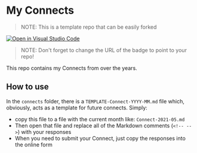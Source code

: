 # My Connects

> NOTE: This is a template repo that can be easily forked

[![Open in Visual Studio Code](https://open.vscode.dev/badges/open-in-vscode.svg)](https://vscode.dev/github/TylerLeonhardt/connects-template)
> NOTE: Don't forget to change the URL of the badge to point to your repo!

This repo contains my Connects from over the years.

## How to use

In the `connects` folder, there is a `TEMPLATE-Connect-YYYY-MM.md` file which, obviously, acts as a template for future connects. Simply:

* copy this file to a file with the current month like: `Connect-2021-05.md`
* Then open that file and replace all of the Markdown comments (`<!-- -->`) with your responses
* When you need to submit your Connect, just copy the responses into the online form
